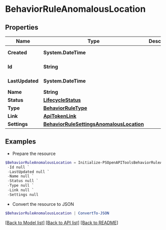 # BehaviorRuleAnomalousLocation
## Properties

Name | Type | Description | Notes
------------ | ------------- | ------------- | -------------
**Created** | **System.DateTime** |  | [optional] [readonly] 
**Id** | **String** |  | [optional] [readonly] 
**LastUpdated** | **System.DateTime** |  | [optional] [readonly] 
**Name** | **String** |  | 
**Status** | [**LifecycleStatus**](LifecycleStatus.md) |  | [optional] 
**Type** | [**BehaviorRuleType**](BehaviorRuleType.md) |  | 
**Link** | [**ApiTokenLink**](ApiTokenLink.md) |  | [optional] 
**Settings** | [**BehaviorRuleSettingsAnomalousLocation**](BehaviorRuleSettingsAnomalousLocation.md) |  | [optional] 

## Examples

- Prepare the resource
```powershell
$BehaviorRuleAnomalousLocation = Initialize-PSOpenAPIToolsBehaviorRuleAnomalousLocation  -Created null `
 -Id null `
 -LastUpdated null `
 -Name null `
 -Status null `
 -Type null `
 -Link null `
 -Settings null
```

- Convert the resource to JSON
```powershell
$BehaviorRuleAnomalousLocation | ConvertTo-JSON
```

[[Back to Model list]](../README.md#documentation-for-models) [[Back to API list]](../README.md#documentation-for-api-endpoints) [[Back to README]](../README.md)

